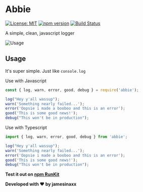 # Abbie

[![License: MIT](https://img.shields.io/badge/License-MIT-yellow.svg?style=flat-square)](https://opensource.org/licenses/MIT)
[![npm version](https://img.shields.io/npm/v/abbie?color=pink&style=flat-square)](http://npmjs.com/abbie)
[![Build Status](https://jamesinaxx.me/ci/buildStatus/icon?job=Abbie&style=flat-square)](https://jamesinaxx.me/ci/job/Abbie/)

A simple, clean, javascript logger

![Usage](https://raw.githubusercontent.com/jamesinaxx/Abbie/public/assets/gifs/render.gif)

## Usage

It's super simple. Just like `console.log`

Use with Javascript

```javascript
const { log, warn, error, good, debug } = require('abbie');

log("Hey y'all wassup");
warn('Something nearly failed...');
error('Oopsie i made a booboo and this is an error');
good('This is some good news!');
debug("This won't be in production");
```

Use with Typescript

```typescript
import { log, warn, error, good, debug } from 'abbie';

log("Hey y'all wassup");
warn('Something nearly failed...');
error('Oopsie i made a booboo and this is an error');
good('This is some good news!');
debug("This won't be in production");
```

**Test it out on [npm RunKit](https://npm.runkit.com/abbie)**

**Developed with ❤️ by jamesinaxx**
